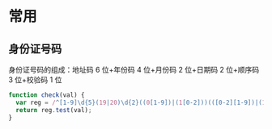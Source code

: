 # 常用

## 身份证号码

身份证号码的组成：地址码 6 位+年份码 4 位+月份码 2 位+日期码 2 位+顺序码 3 位+校验码 1 位

```js
function check(val) {
  var reg = /^[1-9]\d{5}(19|20)\d{2}((0[1-9])|(1[0-2]))(([0-2][1-9])|(10|20|30|31))\d{3}[0-9Xx]$/;
  return reg.test(val);
}
```
